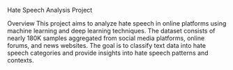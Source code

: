 Hate Speech Analysis Project

Overview
This project aims to analyze hate speech in online platforms using machine learning and deep learning techniques. The dataset consists of nearly 180K samples aggregated from social media platforms, online forums, and news websites. The goal is to classify text data into hate speech categories and provide insights into hate speech patterns and contexts.
